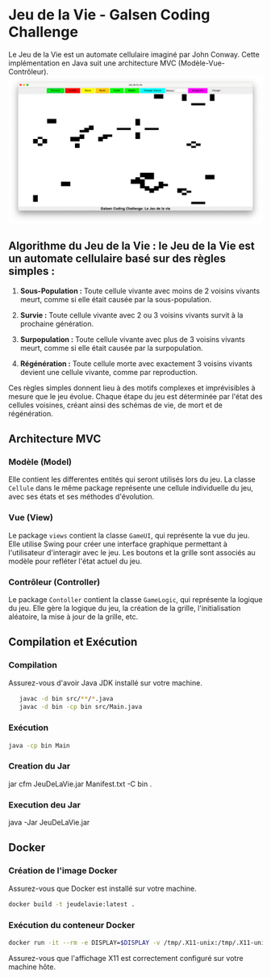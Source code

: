 # Jeu de la Vie - Galsen Coding Challenge

Le Jeu de la Vie est un automate cellulaire imaginé par John Conway. Cette implémentation en Java suit une architecture MVC (Modèle-Vue-Contrôleur).
![Game of Life](JeuDeLaVie.png)

## Algorithme du Jeu de la Vie : le Jeu de la Vie est un automate cellulaire basé sur des règles simples :

1. **Sous-Population :** Toute cellule vivante avec moins de 2 voisins vivants meurt, comme si elle était causée par la sous-population.

2. **Survie :** Toute cellule vivante avec 2 ou 3 voisins vivants survit à la prochaine génération.

3. **Surpopulation :** Toute cellule vivante avec plus de 3 voisins vivants meurt, comme si elle était causée par la surpopulation.

4. **Régénération :** Toute cellule morte avec exactement 3 voisins vivants devient une cellule vivante, comme par reproduction.

Ces règles simples donnent lieu à des motifs complexes et imprévisibles à mesure que le jeu évolue. Chaque étape du jeu est déterminée par l'état des cellules voisines, créant ainsi des schémas de vie, de mort et de régénération.

## Architecture MVC

### Modèle (Model)
Elle contient les differentes entités qui seront utilisés lors du jeu. La classe `Cellule` dans le même package représente une cellule individuelle du jeu, avec ses états et ses méthodes d'évolution.

### Vue (View)

Le package `views` contient la classe `GameUI`, qui représente la vue du jeu. Elle utilise Swing pour créer une interface graphique permettant à l'utilisateur d'interagir avec le jeu. Les boutons et la grille sont associés au modèle pour refléter l'état actuel du jeu.

### Contrôleur (Controller)

Le package `Contoller` contient la classe `GameLogic`, qui représente la logique du jeu. Elle gère la logique du jeu, la création de la grille, l'initialisation aléatoire, la mise à jour de la grille, etc.

## Compilation et Exécution

### Compilation

Assurez-vous d'avoir Java JDK installé sur votre machine.

```bash
   javac -d bin src/**/*.java
   javac -d bin -cp bin src/Main.java
```

### Exécution

```bash
java -cp bin Main
```
### Creation du Jar 
jar cfm JeuDeLaVie.jar Manifest.txt -C bin .

### Execution deu Jar
java -Jar JeuDeLaVie.jar

## Docker

### Création de l'image Docker

Assurez-vous que Docker est installé sur votre machine.

```bash
docker build -t jeudelavie:latest .
```

### Exécution du conteneur Docker

```bash
docker run -it --rm -e DISPLAY=$DISPLAY -v /tmp/.X11-unix:/tmp/.X11-unix jeudelavie:latest
```

Assurez-vous que l'affichage X11 est correctement configuré sur votre machine hôte.


